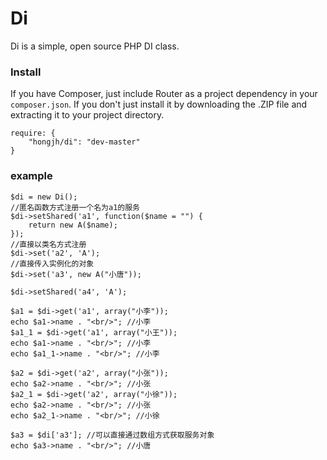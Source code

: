 Di
=====

Di is a simple, open source PHP DI class. 

### Install

If you have Composer, just include Router as a project dependency in your `composer.json`. If you don't just install it by downloading the .ZIP file and extracting it to your project directory.

```
require: {
    "hongjh/di": "dev-master"
}
```

### example

```
$di = new Di();
//匿名函数方式注册一个名为a1的服务
$di->setShared('a1', function($name = "") {
    return new A($name);
});
//直接以类名方式注册
$di->set('a2', 'A');
//直接传入实例化的对象
$di->set('a3', new A("小唐"));

$di->setShared('a4', 'A');

$a1 = $di->get('a1', array("小李"));
echo $a1->name . "<br/>"; //小李
$a1_1 = $di->get('a1', array("小王"));
echo $a1->name . "<br/>"; //小李
echo $a1_1->name . "<br/>"; //小李

$a2 = $di->get('a2', array("小张"));
echo $a2->name . "<br/>"; //小张
$a2_1 = $di->get('a2', array("小徐"));
echo $a2->name . "<br/>"; //小张
echo $a2_1->name . "<br/>"; //小徐

$a3 = $di['a3']; //可以直接通过数组方式获取服务对象
echo $a3->name . "<br/>"; //小唐
```